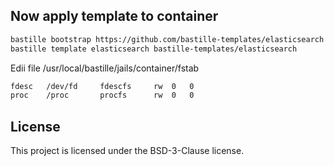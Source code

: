 ## Now apply template to container
```sh
bastille bootstrap https://github.com/bastille-templates/elasticsearch
bastille template elasticsearch bastille-templates/elasticsearch
```
Edii file /usr/local/bastille/jails/container/fstab
```sh
fdesc	/dev/fd		fdescfs		rw	0	0
proc	/proc		procfs		rw	0	0
```

## License
This project is licensed under the BSD-3-Clause license.